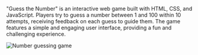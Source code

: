 "Guess the Number" is an interactive web game built with HTML, CSS, and JavaScript. Players try to guess a number between 1 and 100 within 10 attempts, receiving feedback on each guess to guide them. The game features a simple and engaging user interface, providing a fun and challenging experience.

![Number guessing game](https://github.com/user-attachments/assets/6e07f52b-4da3-412e-81da-7814bbbec8c5)

